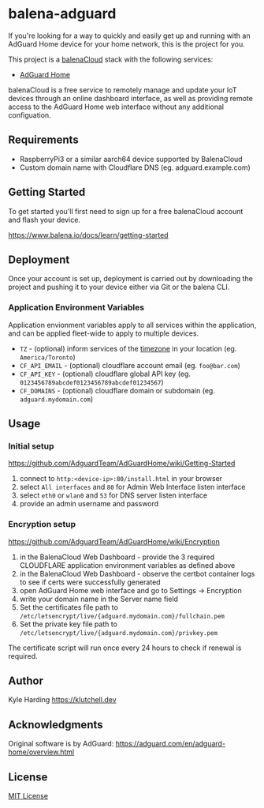 # balena-adguard

If you're looking for a way to quickly and easily get up and running with an AdGuard Home device for your home network, this is the project for you.

This project is a [balenaCloud](https://www.balena.io/cloud) stack with the following services:

- [AdGuard Home](https://adguard.com/en/adguard-home/overview.html)

balenaCloud is a free service to remotely manage and update your IoT devices through an online dashboard interface, as well as providing remote access to the AdGuard Home web interface without any additional configuation.

## Requirements

- RaspberryPi3 or a similar aarch64 device supported by BalenaCloud
- Custom domain name with Cloudflare DNS (eg. adguard.example.com)

## Getting Started

To get started you'll first need to sign up for a free balenaCloud account and flash your device.

<https://www.balena.io/docs/learn/getting-started>

## Deployment

Once your account is set up, deployment is carried out by downloading the project and pushing it to your device either via Git or the balena CLI.

### Application Environment Variables

Application envionment variables apply to all services within the application, and can be applied fleet-wide to apply to multiple devices.

- `TZ` - (optional) inform services of the [timezone](https://en.wikipedia.org/wiki/List_of_tz_database_time_zones) in your location (eg. `America/Toronto`)
- `CF_API_EMAIL` - (optional) cloudflare account email (eg. `foo@bar.com`)
- `CF_API_KEY` - (optional) cloudflare global API key (eg. `0123456789abcdef0123456789abcdef01234567`)
- `CF_DOMAINS` - (optional) cloudflare domain or subdomain (eg. `adguard.mydomain.com`)

## Usage

### Initial setup

<https://github.com/AdguardTeam/AdGuardHome/wiki/Getting-Started>

1. connect to `http:<device-ip>:80/install.html` in your browser
2. select `All interfaces` and `80` for Admin Web Interface listen interface
3. select `eth0` or `wlan0` and `53` for DNS server listen interface
4. provide an admin username and password

### Encryption setup

<https://github.com/AdguardTeam/AdGuardHome/wiki/Encryption>

1. in the BalenaCloud Web Dashboard - provide the 3 required CLOUDFLARE application environment variables as defined above
2. in the BalenaCloud Web Dashboard - observe the certbot container logs to see if certs were successfully generated
3. open AdGuard Home web interface and go to Settings -> Encryption
4. write your domain name in the Server name field
5. Set the certificates file path to `/etc/letsencrypt/live/{adguard.mydomain.com}/fullchain.pem`
6. Set the private key file path to `/etc/letsencrypt/live/{adguard.mydomain.com}/privkey.pem`

The certificate script will run once every 24 hours to check if renewal is required.

## Author

Kyle Harding <https://klutchell.dev>

## Acknowledgments

Original software is by AdGuard: <https://adguard.com/en/adguard-home/overview.html>

## License

[MIT License](./LICENSE)
